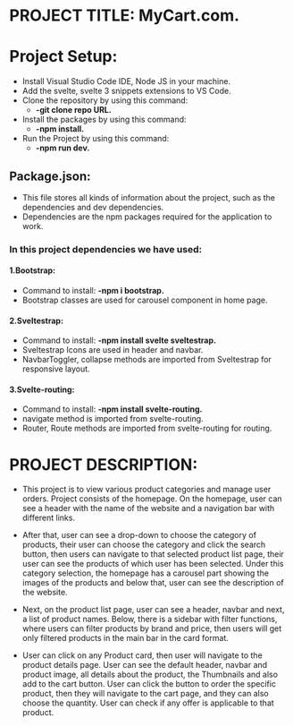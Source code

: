 # **PROJECT TITLE: MyCart.com.**

# **Project Setup:**

- Install Visual Studio Code IDE, Node JS in your machine.
- Add the svelte, svelte 3 snippets extensions to VS Code.
- Clone the repository by using this command:
  - **-git clone repo URL.**
- Install the packages by using this command:
  - **-npm install.**
- Run the Project by using this command:
  - **-npm run dev.**

## **Package.json:**

- This file stores all kinds of information about the project, such as the dependencies and dev dependencies.
- Dependencies are the npm packages required for the application to work.

### **In this project dependencies we have used:**

#### **1.Bootstrap:**

- Command to install: **-npm i bootstrap.**
- Bootstrap classes are used for carousel component in home page.

#### **2.Sveltestrap:**

- Command to install: **-npm install svelte sveltestrap.**
- Sveltestrap Icons are used in header and navbar.
- NavbarToggler, collapse methods are imported from Sveltestrap for responsive layout.

#### **3.Svelte-routing:**

- Command to install: **-npm install svelte-routing.**
- navigate method is imported from svelte-routing.
- Router, Route methods are imported from svelte-routing for routing.

# **PROJECT DESCRIPTION:**

- This project is to view various product categories and manage user orders. Project consists of the homepage. On the homepage, user can see a header with the name of the website and a navigation bar with different links.

- After that, user can see a drop-down to choose the category of products, their user can choose the category and click the search button, then users can navigate to that selected product list page, their user can see the products of which user has been selected. Under this category selection, the homepage has a carousel part showing the images of the products and below that, user can see the description of the website.

- Next, on the product list page, user can see a header, navbar and next, a list of product names. Below, there is a sidebar with filter functions, where users can filter products by brand and price, then users will get only filtered products in the main bar in the card format.

- User can click on any Product card, then user will navigate to the product details page. User can see the default header, navbar and product image, all details about the product, the Thumbnails and also add to the cart button. User can click the button to order the specific product, then they will navigate to the cart page, and they can also choose the quantity. User can check if any offer is applicable to that product.
